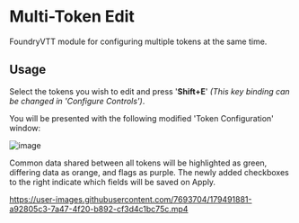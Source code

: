 # Multi-Token Edit

FoundryVTT module for configuring multiple tokens at the same time.

## Usage

Select the tokens you wish to edit and press '**Shift+E**' _(This key binding can be changed in 'Configure Controls')_.

You will be presented with the following modified 'Token Configuration' window:

![image](https://user-images.githubusercontent.com/7693704/179489728-bad534bd-573c-4eee-9c97-dcc1be76dbdf.png)

Common data shared between all tokens will be highlighted as green, differing data as orange, and flags as purple. The newly added checkboxes to the right indicate which fields will be saved on Apply.

https://user-images.githubusercontent.com/7693704/179491881-a92805c3-7a47-4f20-b892-cf3d4c1bc75c.mp4

